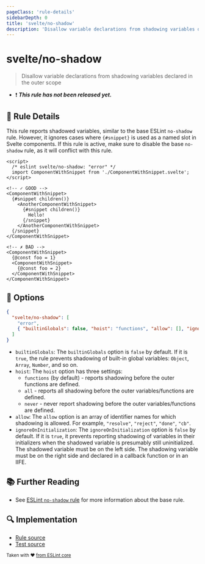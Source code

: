 ```yaml
---
pageClass: 'rule-details'
sidebarDepth: 0
title: 'svelte/no-shadow'
description: 'Disallow variable declarations from shadowing variables declared in the outer scope'
---
```


# svelte/no-shadow

> Disallow variable declarations from shadowing variables declared in the outer scope

- :exclamation: <badge text="This rule has not been released yet." vertical="middle" type="error"> **_This rule has not been released yet._** </badge>

## :book: Rule Details

This rule reports shadowed variables, similar to the base ESLint `no-shadow` rule. However, it ignores cases where `{#snippet}` is used as a named slot in Svelte components. If this rule is active, make sure to disable the base `no-shadow` rule, as it will conflict with this rule.

<!--eslint-skip-->

```svelte
<script>
  /* eslint svelte/no-shadow: "error" */
  import ComponentWithSnippet from './ComponentWithSnippet.svelte';
</script>

<!-- ✓ GOOD -->
<ComponentWithSnippet>
  {#snippet children()}
    <AnotherComponentWithSnippet>
      {#snippet children()}
        Hello!
      {/snippet}
    </AnotherComponentWithSnippet>
  {/snippet}
</ComponentWithSnippet>

<!-- ✗ BAD -->
<ComponentWithSnippet>
  {@const foo = 1}
  <ComponentWithSnippet>
    {@const foo = 2}
  </ComponentWithSnippet>
</ComponentWithSnippet>
```

## :wrench: Options

```json
{
  "svelte/no-shadow": [
    "error",
    { "builtinGlobals": false, "hoist": "functions", "allow": [], "ignoreOnInitialization": false }
  ]
}
```

- `builtinGlobals`: The `builtinGlobals` option is `false` by default. If it is `true`, the rule prevents shadowing of built-in global variables: `Object`, `Array`, `Number`, and so on.
- `hoist`: The `hoist` option has three settings:
  - `functions` (by default) - reports shadowing before the outer functions are defined.
  - `all` - reports all shadowing before the outer variables/functions are defined.
  - `never` - never report shadowing before the outer variables/functions are defined.
- `allow`: The `allow` option is an array of identifier names for which shadowing is allowed. For example, `"resolve"`, `"reject"`, `"done"`, `"cb"`.
- `ignoreOnInitialization`: The `ignoreOnInitialization` option is `false` by default. If it is `true`, it prevents reporting shadowing of variables in their initializers when the shadowed variable is presumably still uninitialized. The shadowed variable must be on the left side. The shadowing variable must be on the right side and declared in a callback function or in an IIFE.

## :books: Further Reading

- See [ESLint `no-shadow` rule](https://eslint.org/docs/latest/rules/no-shadow) for more information about the base rule.

## :mag: Implementation

- [Rule source](https://github.com/sveltejs/eslint-plugin-svelte/blob/main/packages/eslint-plugin-svelte/src/rules/no-shadow.ts)
- [Test source](https://github.com/sveltejs/eslint-plugin-svelte/blob/main/packages/eslint-plugin-svelte/tests/src/rules/no-shadow.ts)

<sup>Taken with ❤️ [from ESLint core](https://eslint.org/docs/rules/no-shadow)</sup>

